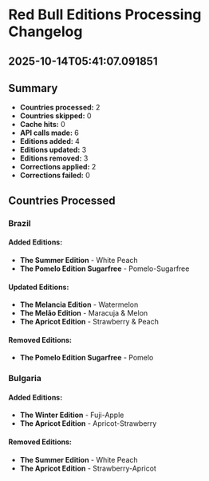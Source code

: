 # Red Bull Editions Processing Changelog
## 2025-10-14T05:41:07.091851

## Summary
- **Countries processed:** 2
- **Countries skipped:** 0
- **Cache hits:** 0
- **API calls made:** 6
- **Editions added:** 4
- **Editions updated:** 3
- **Editions removed:** 3
- **Corrections applied:** 2
- **Corrections failed:** 0

## Countries Processed

### Brazil
#### Added Editions:
- **The Summer Edition** - White Peach
- **The Pomelo Edition Sugarfree** - Pomelo-Sugarfree

#### Updated Editions:
- **The Melancia Edition** - Watermelon
- **The Melão Edition** - Maracuja & Melon
- **The Apricot Edition** - Strawberry & Peach

#### Removed Editions:
- **The Pomelo Edition Sugarfree** - Pomelo

### Bulgaria
#### Added Editions:
- **The Winter Edition** - Fuji-Apple
- **The Apricot Edition** - Apricot-Strawberry

#### Removed Editions:
- **The Summer Edition** - White Peach
- **The Apricot Edition** - Strawberry-Apricot
